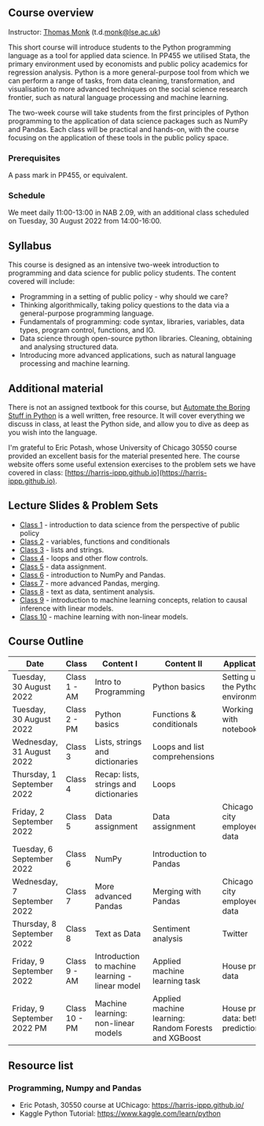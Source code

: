 ## Course overview

Instructor: [Thomas Monk](https://personal.lse.ac.uk/monkt/) (t.d.<span style="display:none">spam</span>monk@lse.ac.uk)
 
This short course will introduce students to the Python programming language as a tool for applied data science. In PP455 we utilised Stata, the primary environment used by economists and public policy academics for regression analysis. Python is a more general-purpose tool from which we can perform a range of tasks, from data cleaning, transformation, and visualisation to more advanced techniques on the social science research frontier, such as natural language processing and machine learning.

The two-week course will take students from the first principles of Python programming to the application of data science packages such as NumPy and Pandas. Each class will be practical and hands-on, with the course focusing on the application of these tools in the public policy space.
 
### Prerequisites 
A pass mark in PP455, or equivalent. 

### Schedule 
We meet daily 11:00-13:00 in NAB 2.09, with an additional class scheduled on Tuesday, 30 August 2022 from 14:00-16:00.


## Syllabus
This course is designed as an intensive two-week introduction to programming and data science for public policy students. The content covered will include:

- Programming in a setting of public policy - why should we care?
- Thinking algorithmically, taking policy questions to the data via a general-purpose programming language.
- Fundamentals of programming: code syntax, libraries, variables, data types, program control, functions, and IO.
- Data science through open-source python libraries. Cleaning, obtaining and analysing structured data.
- Introducing more advanced applications, such as natural language processing and machine learning.

## Additional material

There is not an assigned textbook for this course, but [Automate the Boring Stuff in Python](https://automatetheboringstuff.com/) is a well written, free resource. It will cover everything we discuss in class, at least the Python side, and allow you to dive as deep as you wish into the language. 

I'm grateful to Eric Potash, whose University of Chicago 30550 course provided an excellent basis for the material presented here. The course website offers some useful extension exercises to the problem sets we have covered in class: [https://harris-ippp.github.io](https://harris-ippp.github.io).

## Lecture Slides & Problem Sets
- [Class 1](https://raw.githubusercontent.com/tmonk/dspp/main/Class%201/DSPP___Class_1-3.pdf) - introduction to data science from the perspective of public policy
- [Class 2](https://github.com/tmonk/dspp/tree/main/Class%202) - variables, functions and conditionals
- [Class 3](https://github.com/tmonk/dspp/tree/main/Class%203) - lists and strings.
- [Class 4](https://github.com/tmonk/dspp/tree/main/Class%204) - loops and other flow controls.
- [Class 5](https://github.com/tmonk/dspp/tree/main/Class%205) - data assignment.
- [Class 6](https://github.com/tmonk/dspp/tree/main/Class%206) - introduction to NumPy and Pandas.
- [Class 7](https://github.com/tmonk/dspp/tree/main/Class%207) - more advanced Pandas, merging.
- [Class 8](https://github.com/tmonk/dspp/tree/main/Class%208) - text as data, sentiment analysis.
- [Class 9](https://github.com/tmonk/dspp/tree/main/Class%209%20%26%2010) - introduction to machine learning concepts, relation to causal inference with linear models.
- [Class 10](https://github.com/tmonk/dspp/tree/main/Class%209%20%26%2010) - machine learning with non-linear models.

<!-- IPUMS USA census data 	https://usa.ipums.org/usa/ -->
## Course Outline

| Date                        | Class        | Content I                              | Content II                                            | Application                           |
|-----------------------------|--------------|----------------------------------------|-------------------------------------------------------|---------------------------------------|
| Tuesday, 30 August 2022     | Class 1 - AM | Intro to Programming                   | Python basics                                         | Setting up the Python environment     |                                                                             |
| Tuesday, 30 August 2022     | Class 2 - PM | Python basics                          | Functions & conditionals                              | Working with notebooks                |                                                                             |
| Wednesday, 31 August 2022   | Class 3      | Lists, strings and dictionaries        | Loops and list comprehensions                         |                                       |                                                                             |
| Thursday, 1 September 2022  | Class 4      | Recap: lists, strings and dictionaries | Loops                                                 |                                       |                                                                             |
| Friday, 2 September 2022    | Class 5      | Data assignment                      | Data assignment                                     | Chicago city employee data                 |                                                                             |
| Tuesday, 6 September 2022    | Class 6      | NumPy                      | Introduction to Pandas  |  |
| Wednesday, 7 September 2022   | Class 7      | More advanced Pandas                            | Merging with Pandas                             | Chicago city employee data    |                                                                             |
| Thursday, 8 September 2022 | Class 8      | Text as Data                           | Sentiment analysis                             | Twitter                               |                                                                             |
| Friday, 9 September 2022  | Class 9 - AM    | Introduction to machine learning - linear model                                  | Applied machine learning task                                                   | House price data                    |                                                                             |
| Friday, 9 September 2022 PM    | Class 10 - PM     | Machine learning: non-linear models      | Applied machine learning: Random Forests and XGBoost             | House price data: better predictions?                       |


## Resource list

### Programming, Numpy and Pandas
- Eric Potash, 30550 course at UChicago: https://harris-ippp.github.io/
- Kaggle Python Tutorial: https://www.kaggle.com/learn/python